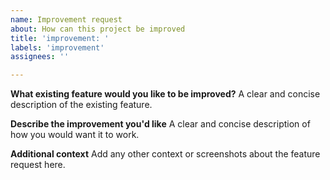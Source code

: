 ```yaml
---
name: Improvement request
about: How can this project be improved
title: 'improvement: '
labels: 'improvement'
assignees: ''

---
```


**What existing feature would you like to be improved?**
A clear and concise description of the existing feature.

**Describe the improvement you'd like**
A clear and concise description of how you would want it to work.

**Additional context**
Add any other context or screenshots about the feature request here.
